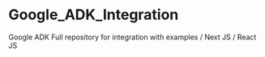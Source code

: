 # Google_ADK_Integration
Google ADK Full repository for integration with examples / Next JS / React JS

